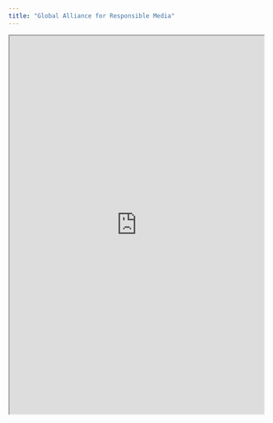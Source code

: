 ```yaml
---
title: "Global Alliance for Responsible Media"
---
```



<iframe height="750" width="100%" src="https://ewelton.github.io/ktest/wiki.html#Global%20Alliance%20for%20Responsible%20Media"></iframe>
